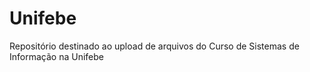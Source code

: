 # Unifebe
Repositório destinado ao upload de arquivos do Curso de Sistemas de Informação na Unifebe
